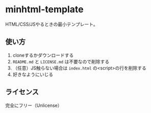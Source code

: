 # minhtml-template

HTML/CSS/JSやるときの最小テンプレート。

## 使い方

1. cloneするかダウンロードする
2. `README.md` と `LICENSE.md` は不要なので削除する
3. （任意）JS触らない場合は `index.html` の&lt;script&gt;の行を削除する
4. 好きなようにいじる

## ライセンス

完全にフリー（Unlicense）